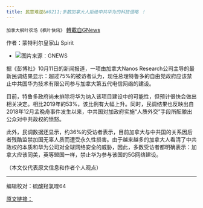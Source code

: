 ```yaml
---
title: 民意难逆&#8211;多数加拿大人拒绝中共华为的科技侵略 ！
---
```

`加拿大枫叶农场《枫叶快讯》` [轉載自GNews](https://gnews.org/zh-hans/1591997/)

作者：蒙特利尔皇家山 Spirit

- ![](https://assets.gnews.org/wp-content/uploads/2021/10/hw.jpg)图片来源：GNEWS


据《彭博社》10月11日的新闻报道，一项由加拿大Nanos Research公司主导的最新民调结果显示：超过75%的被访者认为，现任总理特鲁多的自由党政府应该禁止中共国华为技术有限公司参与加拿大第五代电信网络的建设。

目前，特鲁多政府尚未排除将华为纳入该项目建设中的可能性，但预计很快会做出相关决定。相比2019年的53%，该比例有大幅上升。同时，民调结果也反映出自2018年12月孟晚舟事件发生以来，中共国对加政府实施“人质外交”手段所酝酿出公众对中共政权的愤怒。

此外，民调数据还显示，约36%的受访者表示，目前加拿大与中共国的关系因后者残酷监禁加国无辜人质而遭受永久性损害。由于越来越多的加拿大人看清了中共政权的本质和华为公司对全球网络安全的威胁，因此，多数受访者都明确表示：加拿大应该同美，英等盟国一样，禁止华为参与该国的5G网络建设。

（本文仅代表原文信息和作者个人观点）

* * *

编辑校对：硫酸羟氯喹64

[原文链接：](https://www.bloomberg.com/news/articles/2021-10-11/public-opposition-to-huawei-surges-in-canada-before-5g-decision)

